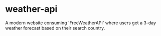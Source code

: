 # weather-api
A modern website consuming 'FreeWeatherAPI' where users get a 3-day weather forecast based on their search country.
